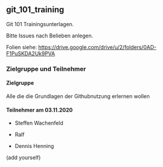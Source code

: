 ## git_101_training

Git 101 Trainingsunterlagen.

Bitte Issues nach Belieben anlegen.

Folien siehe: https://drive.google.com/drive/u/2/folders/0AD-F1PuSKDA2Uk9PVA

### Zielgruppe und Teilnehmer

#### Zielgruppe
Alle die die Grundlagen der Githubnutzung erlernen wollen

#### Teilnehmer am 03.11.2020

* Steffen Wachenfeld

* Ralf 

* Dennis Henning

(add yourself)
